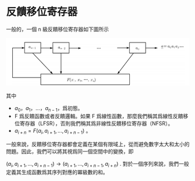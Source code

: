 # 反饋移位寄存器

一般的，一個 n 級反饋移位寄存器如下圖所示

![image-20180712201048987](./figure/n-fsr.png)

其中

- $a_0$，$a_1$，…，$a_{n-1}$，爲初態。
- F 爲反饋函數或者反饋邏輯。如果 F 爲線性函數，那麼我們稱其爲線性反饋移位寄存器（LFSR），否則我們稱其爲非線性反饋移位寄存器（NFSR）。
- $a_{i+n}=F(a_i,a_{i+1},...,a_{i+n-1})$ 。

一般來說，反饋移位寄存器都會定義在某個有限域上，從而避免數字太大和太小的問題。因此，我們可以將其視爲同一個空間中的變換，即

$(a_i,a_{i+1},...,a_{i+n-1}) \rightarrow (a_{i+1},...,a_{i+n-1},a_{i+n})$
.
對於一個序列來說，我們一般定義其生成函數爲其序列對應的冪級數的和。
